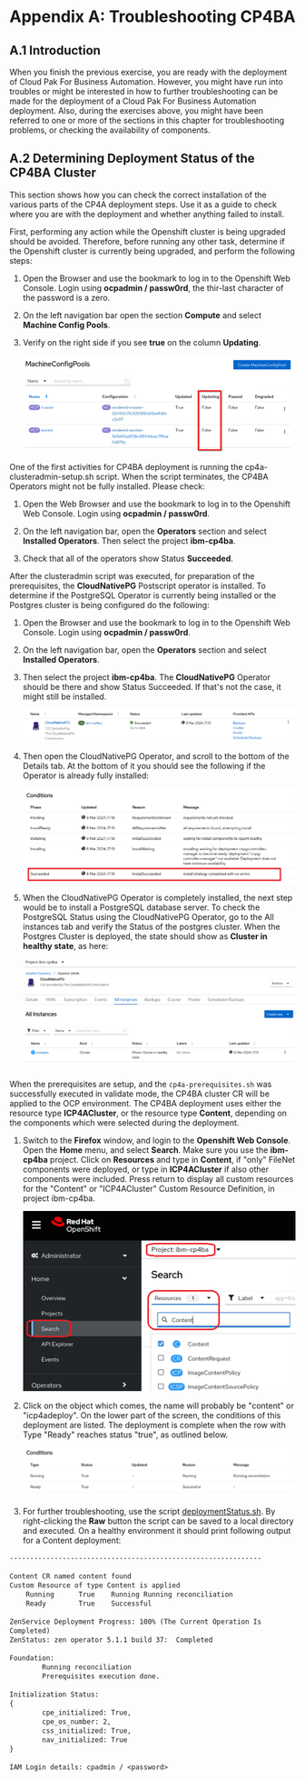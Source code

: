 # Appendix A: Troubleshooting CP4BA

## A.1 Introduction

When you finish the previous exercise, you are ready with the deployment of Cloud Pak For Business Automation. However, you might have run into troubles or might be interested in how to 
further troubleshooting can be made for the deployment of a Cloud Pak For Business Automation deployment. Also, during the exercises above, you might have been referred to one or more of the sections in this chapter for troubleshooting problems, or checking the availability of components. 

## A.2 Determining Deployment Status of the CP4BA Cluster

This section shows how you can check the correct installation of the various parts of the CP4A deployment steps. Use it as a guide to check where you are with the deployment and whether anything failed to install.

First, performing any action while the Openshift cluster is being upgraded should be avoided. Therefore, before running any other task, determine if the Openshift cluster is currently being upgraded, and perform the following steps:

1.	Open the Browser and use the bookmark to log in to the Openshift Web Console. Login using **ocpadmin / passw0rd**, the thir-last character of the password is a zero.

2.	On the left navigation bar open the section **Compute** and select **Machine Config Pools**.

3.	Verify on the right side if you see **true** on the column **Updating**.

    ![Machine Config Pools when no update is currently done](Images/A.2-MCP.png)
	
One of the first activities for CP4BA deployment is running the cp4a-clusteradmin-setup.sh script. When the script terminates, the CP4BA Operators might not be fully installed. Please check:

1.	Open the Web Browser and use the bookmark to log in to the Openshift Web Console. Login using **ocpadmin / passw0rd**.

2.	On the left navigation bar, open the **Operators** section and select **Installed Operators**. Then select the project **ibm-cp4ba**.

3.	Check that all of the operators show Status **Succeeded**.

After the clusteradmin script was executed, for preparation of the prerequisites, the **CloudNativePG** Postscript operator is installed.
To determine if the PostgreSQL Operator is currently being installed or the Postgres cluster is being configured do the following:	

1.	Open the Browser and use the bookmark to log in to the Openshift Web Console. Login using **ocpadmin / passw0rd**.

2.	On the left navigation bar, open the **Operators** section and select **Installed Operators**.

3.	Then select the project **ibm-cp4ba**. The **CloudNativePG** Operator should be there and show Status Succeeded. If that's not the case, it might still be installed.

	![CloudNativePG installed properly](Images/A.2-CloudNativePG.png)
	
4.	Then open the CloudNativePG Operator, and scroll to the bottom of the Details tab. At the bottom of it you should see the following if the Operator is already fully installed:

	![CloudNativePG installed properly](Images/A.2-CloudNativePG-Details.png)
	
5.	When the CloudNativePG Operator is completely installed, the next step would be to install a PostgreSQL database server. To check the PostgreSQL Status using the CloudNativePG Operator, go to the All instances tab and verify the Status of the postgres cluster. When the Postgres Cluster is deployed, the state should show as **Cluster in healthy state**, as here:

	![Cluster in healthy state](Images/A.2-PGHealthy.png)
	
	
When the prerequisites are setup, and the `cp4a-prerequisites.sh` was successfully executed in validate mode, the CP4BA cluster CR will be applied to the OCP environment. The CP4BA deployment uses either the resource type **ICP4ACluster**, or the resource type **Content**, depending on the components which were selected during the deployment. 

1.	Switch to the **Firefox** window, and login to the **Openshift Web Console**. Open the **Home** menu, and select **Search**. Make sure you use the **ibm-cp4ba** project. Click on **Resources** and type in **Content**, if "only" FileNet components were deployed, or type in **ICP4ACluster** if also other components were included. Press return to display all custom resources for the "Content" or "ICP4ACluster" Custom Resource Definition, in project ibm-cp4ba.
	
    ![Finding Content Resource](Images/A.2-Find-Content-Resource.png)	
	
2.	Click on the object which comes, the name will probably be "content" or "icp4adeploy". On the lower part of the screen, the conditions of this deployment are listed. The deployment is complete when the row with Type "Ready" reaches status "true", as outlined below.
 
    ![Status: Ready true means its completed](Images/A.2-status-ready.png)    

3.	For further troubleshooting, use the script [deploymentStatus.sh](LabData/deploymentStatus.sh). By right-clicking the **Raw**  button the script can be saved to a local directory and executed. On a healthy environment it should print following output for a Content deployment:

```
--------------------------------------------------------------

Content CR named content found
Custom Resource of type Content is applied
    Running      True    Running Running reconciliation
    Ready        True    Successful

ZenService Deployment Progress: 100% (The Current Operation Is Completed)
ZenStatus: zen operator 5.1.1 build 37:  Completed

Foundation:
        Running reconciliation
        Prerequisites execution done.

Initialization Status:
{
        cpe_initialized: True,
        cpe_os_number: 2,
        css_initialized: True,
        nav_initialized: True
}

IAM Login details: cpadmin / <password>
```   	
    
	